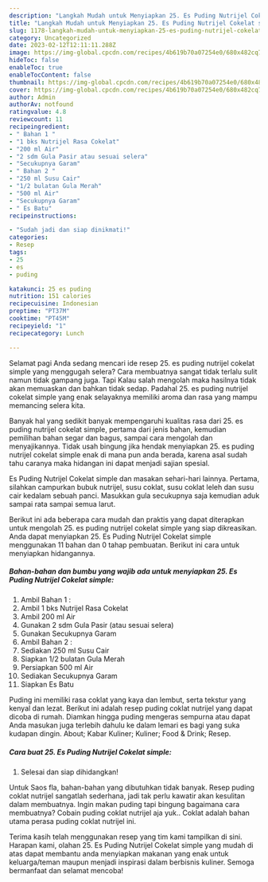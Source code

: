 ```yaml
---
description: "Langkah Mudah untuk Menyiapkan 25. Es Puding Nutrijel Cokelat simple yang Lezat, Buat Buka Puasa Lezat Sekali"
title: "Langkah Mudah untuk Menyiapkan 25. Es Puding Nutrijel Cokelat simple yang Lezat, Buat Buka Puasa Lezat Sekali"
slug: 1178-langkah-mudah-untuk-menyiapkan-25-es-puding-nutrijel-cokelat-simple-yang-lezat-buat-buka-puasa-lezat-sekali
category: Uncategorized
date: 2023-02-12T12:11:11.288Z
image: https://img-global.cpcdn.com/recipes/4b619b70a07254e0/680x482cq70/25-es-puding-nutrijel-cokelat-simple-foto-resep-utama.jpg
hideToc: false
enableToc: true
enableTocContent: false
thumbnail: https://img-global.cpcdn.com/recipes/4b619b70a07254e0/680x482cq70/25-es-puding-nutrijel-cokelat-simple-foto-resep-utama.jpg
cover: https://img-global.cpcdn.com/recipes/4b619b70a07254e0/680x482cq70/25-es-puding-nutrijel-cokelat-simple-foto-resep-utama.jpg
author: Admin
authorAv: notfound
ratingvalue: 4.8
reviewcount: 11
recipeingredient:
- " Bahan 1 "
- "1 bks Nutrijel Rasa Cokelat"
- "200 ml Air"
- "2 sdm Gula Pasir atau sesuai selera"
- "Secukupnya Garam"
- " Bahan 2 "
- "250 ml Susu Cair"
- "1/2 bulatan Gula Merah"
- "500 ml Air"
- "Secukupnya Garam"
- " Es Batu"
recipeinstructions:

- "Sudah jadi dan siap dinikmati!"
categories:
- Resep
tags:
- 25
- es
- puding

katakunci: 25 es puding 
nutrition: 151 calories
recipecuisine: Indonesian
preptime: "PT37M"
cooktime: "PT45M"
recipeyield: "1"
recipecategory: Lunch

---
```



Selamat pagi Anda sedang mencari ide resep 25. es puding nutrijel cokelat simple yang menggugah selera? Cara membuatnya sangat tidak terlalu sulit namun tidak gampang juga. Tapi Kalau salah mengolah maka hasilnya tidak akan memuaskan dan bahkan tidak sedap. Padahal 25. es puding nutrijel cokelat simple yang enak selayaknya memiliki aroma dan rasa yang mampu memancing selera kita.


Banyak hal yang sedikit banyak mempengaruhi kualitas rasa dari 25. es puding nutrijel cokelat simple, pertama dari jenis bahan, kemudian pemilihan bahan segar dan bagus, sampai cara mengolah dan menyajikannya. Tidak usah bingung jika hendak menyiapkan 25. es puding nutrijel cokelat simple enak di mana pun anda berada, karena asal sudah tahu caranya maka hidangan ini dapat menjadi sajian spesial.

Es Puding Nutrijel Cokelat simple dan masakan sehari-hari lainnya. Pertama, silahkan campurkan bubuk nutrijel, susu coklat, susu coklat leleh dan susu cair kedalam sebuah panci. Masukkan gula secukupnya saja kemudian aduk sampai rata sampai semua larut.


Berikut ini ada beberapa cara mudah dan praktis yang dapat diterapkan untuk mengolah 25. es puding nutrijel cokelat simple yang siap dikreasikan. Anda dapat menyiapkan 25. Es Puding Nutrijel Cokelat simple menggunakan 11 bahan dan 0 tahap pembuatan. Berikut ini cara untuk menyiapkan hidangannya.

<!--inarticleads1-->

##### Bahan-bahan dan bumbu yang wajib ada untuk menyiapkan 25. Es Puding Nutrijel Cokelat simple:

1. Ambil  Bahan 1 :
1. Ambil 1 bks Nutrijel Rasa Cokelat
1. Ambil 200 ml Air
1. Gunakan 2 sdm Gula Pasir (atau sesuai selera)
1. Gunakan Secukupnya Garam
1. Ambil  Bahan 2 :
1. Sediakan 250 ml Susu Cair
1. Siapkan 1/2 bulatan Gula Merah
1. Persiapkan 500 ml Air
1. Sediakan Secukupnya Garam
1. Siapkan  Es Batu


Puding ini memiliki rasa coklat yang kaya dan lembut, serta tekstur yang kenyal dan lezat. Berikut ini adalah resep puding coklat nutrijel yang dapat dicoba di rumah. Diamkan hingga puding mengeras sempurna atau dapat Anda masukan juga terlebih dahulu ke dalam lemari es bagi yang suka kudapan dingin. About; Kabar Kuliner; Kuliner; Food &amp; Drink; Resep. 

<!--inarticleads2-->

##### Cara buat 25. Es Puding Nutrijel Cokelat simple:


1. Selesai dan siap dihidangkan!

Untuk Saos fla, bahan-bahan yang dibutuhkan tidak banyak. Resep puding coklat nutrijel sangatlah sederhana, jadi tak perlu kawatir akan kesulitan dalam membuatnya. Ingin makan puding tapi bingung bagaimana cara membuatnya? Cobain puding coklat nutrijel aja yuk.. Coklat adalah bahan utama perasa puding coklat nutrijel ini. 

Terima kasih telah menggunakan resep yang tim kami tampilkan di sini. Harapan kami, olahan 25. Es Puding Nutrijel Cokelat simple yang mudah di atas dapat membantu anda menyiapkan makanan yang enak untuk keluarga/teman maupun menjadi inspirasi dalam berbisnis kuliner. Semoga bermanfaat dan selamat mencoba!

